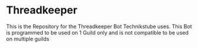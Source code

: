 # Threadkeeper

This is the Repository for the Threadkeeper Bot Technikstube uses.
This Bot is programmed to be used on 1 Guild only and is not compatible to be used on multiple guilds

<!-- ## Install

 TODO: Write environment install instructions

## Contribute to this repository

TODO: Write contribution steps -->